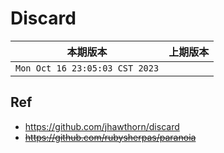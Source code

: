 # Discard

|本期版本|上期版本 
|:---:|:---:
`Mon Oct 16 23:05:03 CST 2023` | 

## Ref

* <https://github.com/jhawthorn/discard>
* ~~<https://github.com/rubysherpas/paranoia>~~